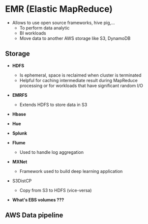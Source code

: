 # EMR (Elastic MapReduce)

- Allows to use open source frameworks, hive pig,...
    - To perform data analytic
    - BI workloads
    - Move data to another AWS storage like S3, DynamoDB

## Storage

- **HDFS**
    - Is ephemeral, space is reclaimed when cluster is terminated
    - Helpful for caching intermediate result during MapReduce processing or for workloads that have significant random I/O

- **EMRFS**
    - Extends HDFS to store data in S3

- **Hbase**

- **Hue**

- **Splunk**

- **Flume**
    * Used to handle log aggregation

- **MXNet**
    * Framework used to build deep learning application

- S3DistCP
    * Copy from S3 to HDFS (vice-versa)

- **What's EBS volumes ???**

## AWS Data pipeline